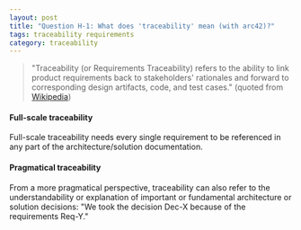 ```yaml
---
layout: post
title: "Question H-1: What does 'traceability' mean (with arc42)?"
tags: traceability requirements
category: traceability
---
```



>"Traceability (or Requirements Traceability) refers to the ability to link product requirements back to stakeholders' rationales and forward to corresponding design artifacts, code, and test cases." (quoted from [Wikipedia](https://en.wikipedia.org/wiki/Traceability#Software_development))

#### Full-scale traceability

Full-scale traceability needs every single requirement
to be referenced in any part of the architecture/solution
documentation.

#### Pragmatical traceability

From a more pragmatical perspective, traceability can also refer to the understandability or explanation of important or fundamental architecture or solution decisions: "We took the decision Dec-X because of the requirements Req-Y."
